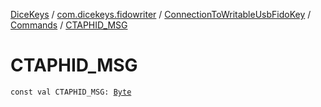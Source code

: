 [DiceKeys](../../../index.md) / [com.dicekeys.fidowriter](../../index.md) / [ConnectionToWritableUsbFidoKey](../index.md) / [Commands](index.md) / [CTAPHID_MSG](./-c-t-a-p-h-i-d_-m-s-g.md)

# CTAPHID_MSG

`const val CTAPHID_MSG: `[`Byte`](https://kotlinlang.org/api/latest/jvm/stdlib/kotlin/-byte/index.html)